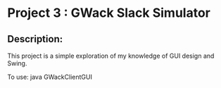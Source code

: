 # Project 3 : GWack Slack Simulator

## Description:
This project is a simple exploration of my knowledge of GUI design and Swing. 

To use:
 java GWackClientGUI

